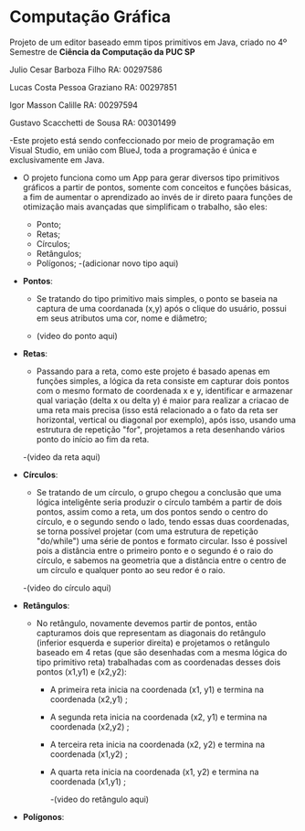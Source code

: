 # Computação Gráfica
Projeto de um editor baseado emm tipos primitivos em Java, criado no 4º Semestre de **Ciência da Computação da PUC SP**

Julio Cesar Barboza Filho RA: 00297586  

Lucas Costa Pessoa Graziano RA: 00297851  

Igor Masson Calille RA: 00297594  

Gustavo Scacchetti de Sousa RA: 00301499  


-Este projeto está sendo confeccionado por meio de programação em Visual Studio, em união com BlueJ, toda a programação é única e exclusivamente em Java.

- O projeto funciona como um App para gerar diversos tipo primitivos gráficos a partir de pontos, somente com conceitos e funções básicas, a fim de aumentar o aprendizado ao invés de ir direto paara funções de otimização mais avançadas que simplificam o trabalho, são eles: 
  - Ponto;
  - Retas;
  - Círculos;
  - Retângulos;
  - Polígonos;
  -(adicionar novo tipo aqui)
  
- **Pontos**:
  - Se tratando do tipo primitivo mais simples, o ponto se baseia na captura de uma coordanada (x,y) após o clique do usuário, possui em seus atributos uma cor, nome e diâmetro;
  
  - (video do ponto aqui)
    
- **Retas**: 
  - Passando para a reta, como este projeto é basado apenas em funções simples, a lógica da reta consiste em capturar dois pontos com o mesmo formato de coordenada x e y, identificar e armazenar qual variação (delta x ou delta y) é maior para realizar a criacao de uma reta mais precisa (isso está relacionado a o fato da reta ser horizontal, vertical ou diagonal por exemplo), após isso, usando uma estrutura de repetição "for", projetamos a reta desenhando vários ponto do início ao fim da reta.
  
  -(video da reta aqui)
    
   
- **Círculos**:
  - Se tratando de um círculo, o grupo chegou a conclusão que uma lógica inteligênte seria produzir o círculo também a partir de dois pontos, assim como a reta, um dos pontos sendo o centro do círculo, e o segundo sendo o lado, tendo essas duas coordenadas, se torna possível projetar (com uma estrutura de repetição "do/while") uma série de pontos e formato circular. Isso é possível pois a distância entre o primeiro ponto e o segundo é o raio do círculo, e sabemos na geometria que a distância entre o centro de um círculo e qualquer ponto ao seu redor é o raio.
  
  -(video do círculo aqui)
  
  
- **Retângulos**:
  - No retângulo, novamente devemos partir de pontos, então capturamos dois que representam as diagonais do retângulo (inferior esquerda e superior direita) e projetamos o retângulo baseado em 4 retas (que são desenhadas com a mesma lógica do tipo primitivo reta) trabalhadas com as coordenadas desses dois pontos (x1,y1) e (x2,y2):
    - A primeira reta inicia na coordenada (x1, y1) e termina na coordenada (x2,y1) ;
    - A segunda reta inicia na coordenada (x2, y1) e termina na coordenada (x2,y2) ;
    - A terceira reta inicia na coordenada (x2, y2) e termina na coordenada (x1,y2) ;
    - A quarta reta inicia na coordenada (x1, y2) e termina na coordenada (x1,y1) ;
    
      -(video do retângulo aqui)
      
- **Polígonos**:
  
      
    
